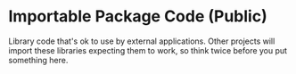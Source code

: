 # Importable Package Code (Public)
Library code that's ok to use by external applications. Other projects 
will import these libraries expecting them to work, so think twice before you put something here.
